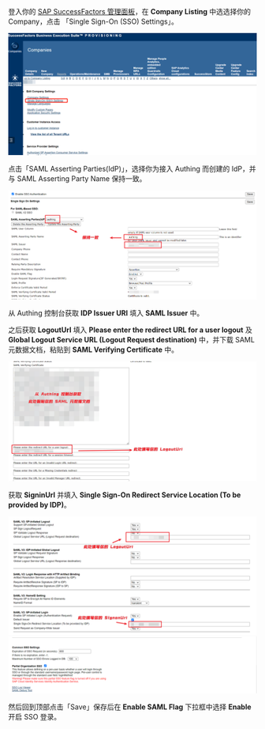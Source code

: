 <IntegrationDetailCard title="配置 SuccessFactors SSO">

登入你的 [SAP SuccessFactors 管理面板](https://performancemanager4.successfactors.com/login)，在 **Company Listing** 中选选择你的 Company，点击 「Single Sign-On (SSO) Settings」。

<img src="../../images/integration/successfactors/2-1.png" class="md-img-padding" />

点击「SAML Asserting Parties(IdP)」，选择你为接入 Authing 而创建的 IdP，并与 SAML Asserting Party Name 保持一致。

<img src="../../images/integration/successfactors/2-2.png" class="md-img-padding" />

从 Authing 控制台获取 **IDP Issuer URI** 填入 **SAML Issuer** 中。

之后获取 **LogoutUrl** 填入 **Please enter the redirect URL for a user logout** 及 **Global Logout Service URL (Logout Request destination)** 中，并下载 SAML 元数据文档，粘贴到 **SAML Verifying Certificate** 中。

<img src="../../images/integration/successfactors/2-3.png" class="md-img-padding" />

获取 **SigninUrl** 并填入 **Single Sign-On Redirect Service Location (To be provided by IDP)**。

<img src="../../images/integration/successfactors/2-4.png" class="md-img-padding" />

<img src="../../images/integration/successfactors/2-5.png" class="md-img-padding" />

然后回到顶部点击「Save」保存后在 **Enable SAML Flag** 下拉框中选择 **Enable** 开启 SSO 登录。

</IntegrationDetailCard>
